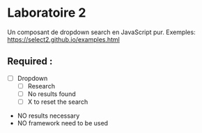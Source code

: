 # Laboratoire 2

Un composant de dropdown search en JavaScript pur. Exemples: https://select2.github.io/examples.html 

## Required :

- [ ] Dropdown
    - [ ] Research
    - [ ] No results found
    - [ ] X to reset the search

- NO results necessary
- NO framework need to be used 